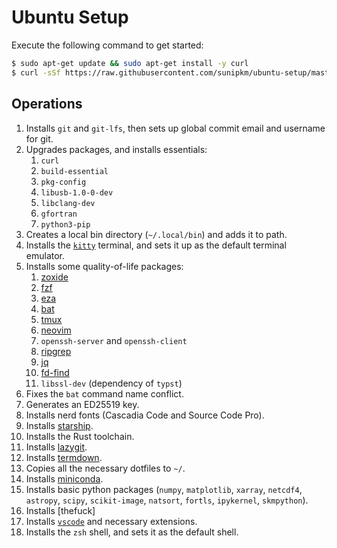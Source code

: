 # Ubuntu Setup
Execute the following command to get started:
```sh
$ sudo apt-get update && sudo apt-get install -y curl
$ curl -sSf https://raw.githubusercontent.com/sunipkm/ubuntu-setup/master/bootstrap.sh | bash
```

## Operations
1. Installs `git` and `git-lfs`, then sets up global commit email and username for git.
2. Upgrades packages, and installs essentials:
   1. `curl`
   2. `build-essential`
   3. `pkg-config`
   4. `libusb-1.0-0-dev`
   5. `libclang-dev`
   6. `gfortran`
   7. `python3-pip`
3. Creates a local bin directory (`~/.local/bin`) and adds it to path.
4. Installs the [`kitty`](https://sw.kovidgoyal.net/kitty/) terminal, and sets it up as the default terminal emulator.
5. Installs some quality-of-life packages:
   1. [zoxide](https://github.com/ajeetdsouza/zoxide)
   2. [fzf](https://github.com/junegunn/fzf)
   3. [eza](https://github.com/eza-community/eza)
   4. [bat](https://github.com/sharkdp/bat)
   5. [tmux](https://github.com/tmux/tmux/wiki)
   6. [neovim](https://neovim.io/)
   7. `openssh-server` and `openssh-client`
   8. [ripgrep](https://github.com/BurntSushi/ripgrep)
   9. [jq](https://jqlang.org/)
   10. [fd-find](https://github.com/sharkdp/fd)
   11. `libssl-dev` (dependency of `typst`)
6.  Fixes the `bat` command name conflict.
7.  Generates an ED25519 key.
8.  Installs nerd fonts (Cascadia Code and Source Code Pro).
9.  Installs [starship](https://starship.rs/).
10. Installs the Rust toolchain.
11. Installs [lazygit](https://github.com/jesseduffield/lazygit).
12. Installs [termdown](https://github.com/trehn/termdown).
13. Copies all the necessary dotfiles to `~/`.
14. Installs [miniconda](https://docs.anaconda.com/miniconda/).
15. Installs basic python packages (`numpy`, `matplotlib`, `xarray`, `netcdf4`, `astropy`, `scipy`, `scikit-image`, `natsort`, `fortls`, `ipykernel`, `skmpython`).
16. Installs [thefuck]
17. Installs [`vscode`](https://code.visualstudio.com/) and necessary extensions.
18. Installs the `zsh` shell, and sets it as the default shell.